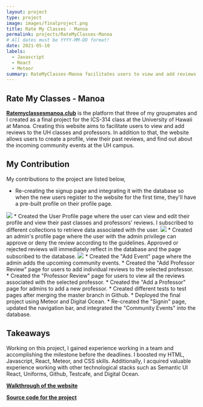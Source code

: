```yaml
---
layout: project
type: project
image: images/finalproject.png
title: Rate My Classes - Manoa
permalink: projects/RateMyClasses-Manoa
# All dates must be YYYY-MM-DD format!
date: 2021-05-10
labels:
  - Javascript
  - React
  - Meteor
summary: RateMyClasses-Manoa facilitates users to view and add reviews to the UH classes and professors
---
```


## Rate My Classes - Manoa
[**Ratemyclassesmanoa.club**](https://ratemyclassesmanoa.club/#/) is the platform that three of my groupmates and I created as a final project for the ICS-314 class at the University of Hawaii at Manoa. Creating this website aims to facilitate users to view and add reviews to the UH classes and professors. In addition to that, the website allows users to create a profile, view their past reviews, and find out about the incoming community events at the UH campus. 

## My Contribution
My contributions to the project are listed below,
* Re-creating the signup page and integrating it with the database so when the new users register to the website for the first time, they'll have a pre-built profile on their profile page. 
<img class="ui image" src="{{ site.baseurl }}/images/signupFinal.png">
* Created the User Profile page where the user can view and edit their profile and view their past classes and professors' reviews. I subscribed to different collections to retrieve data associated with the user. 
<img class="ui image" src="{{ site.baseurl }}/images/userFinal.png">
* Created an admin's profile page where the user with the admin privilege can approve or deny the review according to the guidelines. Approved or rejected reviews will immediately reflect in the database and the page subscribed to the database.
<img class="ui image" src="{{ site.baseurl }}/images/adminFinal.png"> 
* Created the "Add Event" page where the admin adds the upcoming community events.  
* Created the "Add Professor Review" page for users to add individual reviews to the selected professor.
* Created the "Professor Review" page for users to view all the reviews associated with the selected professor.
* Created the "Add a Professor" page for admins to add a new professor.
* Created different tests to test pages after merging the master branch in Github.
* Deployed the final project using Meteor and Digital Ocean. 
* Re-created the "Signin" page, updated the navigation bar, and integrated the "Community Events" into the database. 

## Takeaways
  Working on this project, I gained experience working in a team and accomplishing the milestone before the deadlines.  I boosted my HTML, Javascript, React, Meteor, and CSS skills. Additionally,  I acquired valuable experience working with other technological stacks such as Semantic UI React, Uniforms, Github, Testcafe, and Digital Ocean.

[**Walkthrough of the website**](https://rate-my-classes-manoa.github.io/)

[**Source code for the project**](https://github.com/Rate-My-Classes-Manoa/rate-my-classes)
  

  
  
